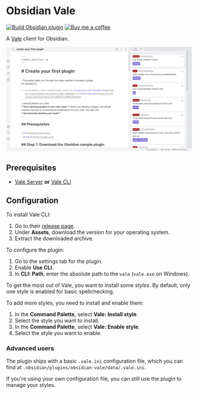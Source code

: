 # Obsidian Vale

[![Build Obsidian plugin](https://github.com/marcusolsson/obsidian-vale/actions/workflows/release.yml/badge.svg)](https://github.com/marcusolsson/obsidian-vale/actions/workflows/release.yml)
[![Buy me a coffee](https://img.shields.io/badge/-buy_me_a%C2%A0coffee-gray?logo=buy-me-a-coffee)](https://www.buymeacoffee.com/marcusolsson)

A [Vale](https://docs.errata.ai/) client for Obsidian.

![Screenshot](screenshot.png)

## Prerequisites

- [Vale Server](https://docs.errata.ai/vale-server/install/) **or** [Vale CLI](https://docs.errata.ai/vale/about)

## Configuration

To install Vale CLI:

1. Go to their [release page](https://github.com/errata-ai/vale/releases).
1. Under **Assets**, download the version for your operating system.
1. Extract the downloaded archive.

To configure the plugin:

1. Go to the settings tab for the plugin.
1. Enable **Use CLI**.
1. In **CLI: Path**, enter the absolute path to the `vale` (`vale.exe` on Windows).

To get the most out of Vale, you want to install some _styles_. By default, only one style is enabled for basic spellchecking.

To add more styles, you need to install and enable them:

1. In the **Command Palette**, select **Vale: Install style**.
1. Select the style you want to install.
1. In the **Command Palette**, select **Vale: Enable style**.
1. Select the style you want to enable.

### Advanced users

The plugin ships with a basic `.vale.ini` configuration file, which you can find at `.obsidian/plugins/obsidian-vale/data/.vale.ini`.

If you're using your own configuration file, you can still use the plugin to manage your styles.
